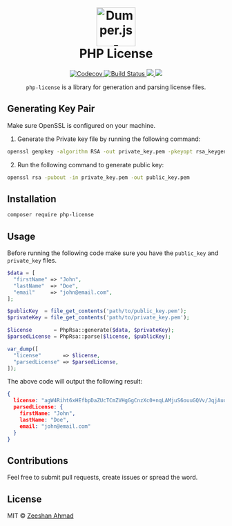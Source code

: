<h1 align="center">
	<img height="90" src="https://image.flaticon.com/icons/svg/21/21226.svg" alt="Dumper.js - Dumps information about a variable" />
	<br> PHP License
</h1>
<p align="center">
  <a href="https://codecov.io/gh/ziishaned/php-rsa">
    <img src="https://img.shields.io/codecov/c/github/ziishaned/php-rsa.svg?style=flat" alt="Codecov" />
  </a>
  <a href="https://travis-ci.org/ziishaned/php-rsa">
    <img src="https://api.travis-ci.com/ziishaned/php-rsa.svg?branch=master" alt="Build Status" />
  </a>
  <a href="https://twitter.com/home?status=PHP%20RSA%20by%20%40ziishaned%20http%3A//github.com/ziishaned/php-rsa">
    <img src="https://img.shields.io/badge/twitter-tweet-blue.svg?style=flat-square"/>
  </a>
  <a href="https://twitter.com/ziishaned">
    <img src="https://img.shields.io/badge/feedback-@ziishaned-blue.svg?style=flat-square" />
  </a>
</p>

<p align="center"><code>php-license</code> is a library for generation and parsing license files.</p>

## Generating Key Pair

Make sure OpenSSL is configured on your machine.

1. Generate the Private key file by running the following command:
  ```bash
  openssl genpkey -algorithm RSA -out private_key.pem -pkeyopt rsa_keygen_bits:2048
  ```

2. Run the following command to generate public key:
  ```bash
  openssl rsa -pubout -in private_key.pem -out public_key.pem
  ```

## Installation

```bash
composer require php-license
```

## Usage

Before running the following code make sure you have the `public_key` and `private_key` files.

```php
$data = [
  "firstName" => "John",
  "lastName"  => "Doe",
  "email"     => "john@email.com",
];

$publicKey  = file_get_contents('path/to/public_key.pem');
$privateKey = file_get_contents('path/to/private_key.pem');

$license       = PhpRsa::generate($data, $privateKey);
$parsedLicense = PhpRsa::parse($license, $publicKey);

var_dump([
  "license"       => $license,
  "parsedLicense" => $parsedLicense,
]);
```

The above code will output the following result:

```json
{
  license: "agW4Riht6xHEfbpDaZUcTCmZVHgGgCnzXc0+nqLAMjuS6ouuGQVv/JqjAuo89tUgTu3F7Q+WProPcNm1aXdavxj3xOxTJ3e2w0NSS09sBZONxG9MzzofqvYPCnu/I1WMLgaRXiiNJcz5WtqFLFSdTgehqU5VLO+eDhfWUeZ0EJlCtCLPu19hP56/+24+/tmnh4ySLc9tV+YGLYtpmt7Gyf+h3sbMO0SJMwe+XSuuTcUsIUDg3AQUlj7c4ctwhkdYkRyyjj27U09CgpWWgU5b3sXSqZ3DFdTNaP8sIVH3Y39b7/o+Gx7WIHzngCnczK58L81LTVwnkyzSBqKUT5oq4A==",
  parsedLicense: {
    firstName: "John",
    lastName: "Doe",
    email: "john@email.com"
  }
}
```

## Contributions

Feel free to submit pull requests, create issues or spread the word.

## License

MIT &copy; [Zeeshan Ahmad](https://twitter.com/ziishaned)
